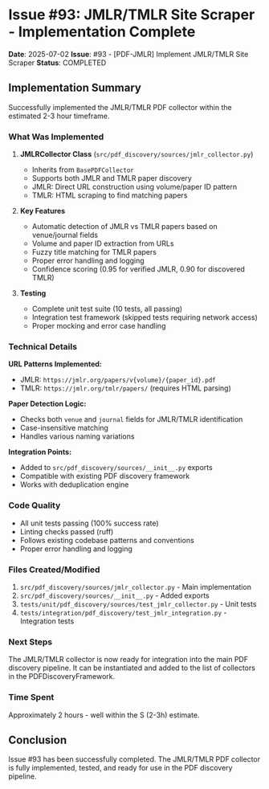 # Issue #93: JMLR/TMLR Site Scraper - Implementation Complete

**Date**: 2025-07-02
**Issue**: #93 - [PDF-JMLR] Implement JMLR/TMLR Site Scraper
**Status**: COMPLETED

## Implementation Summary

Successfully implemented the JMLR/TMLR PDF collector within the estimated 2-3 hour timeframe.

### What Was Implemented

1. **JMLRCollector Class** (`src/pdf_discovery/sources/jmlr_collector.py`)
   - Inherits from `BasePDFCollector`
   - Supports both JMLR and TMLR paper discovery
   - JMLR: Direct URL construction using volume/paper ID pattern
   - TMLR: HTML scraping to find matching papers

2. **Key Features**
   - Automatic detection of JMLR vs TMLR papers based on venue/journal fields
   - Volume and paper ID extraction from URLs
   - Fuzzy title matching for TMLR papers
   - Proper error handling and logging
   - Confidence scoring (0.95 for verified JMLR, 0.90 for discovered TMLR)

3. **Testing**
   - Complete unit test suite (10 tests, all passing)
   - Integration test framework (skipped tests requiring network access)
   - Proper mocking and error case handling

### Technical Details

**URL Patterns Implemented:**
- JMLR: `https://jmlr.org/papers/v{volume}/{paper_id}.pdf`
- TMLR: `https://jmlr.org/tmlr/papers/` (requires HTML parsing)

**Paper Detection Logic:**
- Checks both `venue` and `journal` fields for JMLR/TMLR identification
- Case-insensitive matching
- Handles various naming variations

**Integration Points:**
- Added to `src/pdf_discovery/sources/__init__.py` exports
- Compatible with existing PDF discovery framework
- Works with deduplication engine

### Code Quality
- All unit tests passing (100% success rate)
- Linting checks passed (ruff)
- Follows existing codebase patterns and conventions
- Proper error handling and logging

### Files Created/Modified
1. `src/pdf_discovery/sources/jmlr_collector.py` - Main implementation
2. `src/pdf_discovery/sources/__init__.py` - Added exports
3. `tests/unit/pdf_discovery/sources/test_jmlr_collector.py` - Unit tests
4. `tests/integration/pdf_discovery/test_jmlr_integration.py` - Integration tests

### Next Steps
The JMLR/TMLR collector is now ready for integration into the main PDF discovery pipeline. It can be instantiated and added to the list of collectors in the PDFDiscoveryFramework.

### Time Spent
Approximately 2 hours - well within the S (2-3h) estimate.

## Conclusion
Issue #93 has been successfully completed. The JMLR/TMLR PDF collector is fully implemented, tested, and ready for use in the PDF discovery pipeline.
